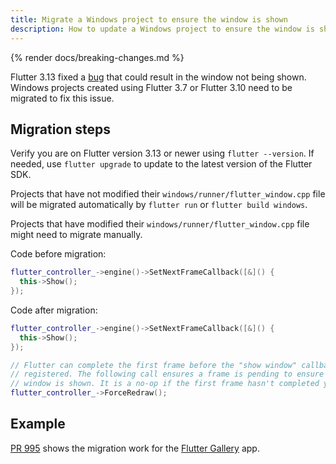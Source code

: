 ```yaml
---
title: Migrate a Windows project to ensure the window is shown
description: How to update a Windows project to ensure the window is shown
---
```


{% render docs/breaking-changes.md %}

Flutter 3.13 fixed a [bug][] that could result in the window not being shown.
Windows projects created using Flutter 3.7 or Flutter 3.10 need to be migrated
to fix this issue.

[bug]: {{site.repo.flutter}}/issues/119415

## Migration steps

Verify you are on Flutter version 3.13 or newer using `flutter --version`.
If needed, use `flutter upgrade` to update to the latest version of the
Flutter SDK.

Projects that have not modified their `windows/runner/flutter_window.cpp` file
will be migrated automatically by `flutter run` or `flutter build windows`.

Projects that have modified their `windows/runner/flutter_window.cpp` file might
need to migrate manually.

Code before migration:

```cpp
flutter_controller_->engine()->SetNextFrameCallback([&]() {
  this->Show();
});
```

Code after migration:

```cpp
flutter_controller_->engine()->SetNextFrameCallback([&]() {
  this->Show();
});

// Flutter can complete the first frame before the "show window" callback is
// registered. The following call ensures a frame is pending to ensure the
// window is shown. It is a no-op if the first frame hasn't completed yet.
flutter_controller_->ForceRedraw();
```

## Example

[PR 995][] shows the migration work for the
[Flutter Gallery][] app.

[PR 995]: {{site.repo.gallery-archive}}/pull/995/files
[Flutter Gallery]: {{site.gallery-archive}}

